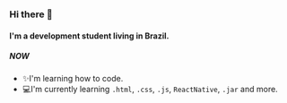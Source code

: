 ### Hi there 👋

#### I'm a development student living in Brazil.

##### NOW

- ✨I'm learning how to code.
- 💻I'm currently learning `.html`, `.css`, `.js`, `ReactNative`, `.jar` and more.

